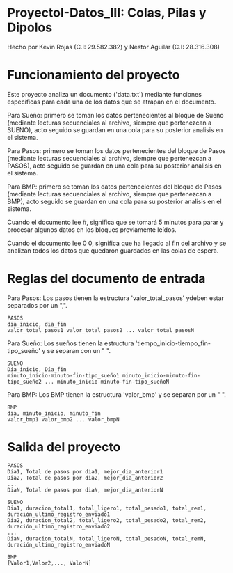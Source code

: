 # ProyectoI-Datos_III: Colas, Pilas y Dipolos

Hecho por Kevin Rojas (C.I: 29.582.382) y Nestor Aguilar (C.I: 28.316.308)

# Funcionamiento del proyecto

Este proyecto analiza un documento ('data.txt') mediante funciones específicas para cada una de los datos que se atrapan en el documento.

Para Sueño: primero se toman los datos pertenecientes al bloque de Sueño (mediante lecturas secuenciales al archivo, siempre que pertenezcan a SUENO), acto seguido se guardan en una cola para su posterior analisis en el sistema.

Para Pasos: primero se toman los datos pertenecientes del bloque de Pasos (mediante lecturas secuenciales al archivo, siempre que pertenezcan a PASOS), acto seguido se guardan en una cola para su posterior analisis en el sistema.

Para BMP: primero se toman los datos pertenecientes del bloque de Pasos (mediante lecturas secuenciales al archivo, siempre que pertenezcan a BMP), acto seguido se guardan en una cola para su posterior analisis en el sistema.

Cuando el documento lee #, significa que se tomará 5 minutos para parar y procesar algunos datos en los bloques previamente leídos.

Cuando el documento lee 0 0, significa que ha llegado al fin del archivo y se analizan todos los datos que quedaron guardados en las colas de espera. 

# Reglas del documento de entrada

Para Pasos: Los pasos tienen la estructura 'valor_total_pasos' ydeben estar separados por un ",".
	
	PASOS
	dia_inicio, dia_fin
	valor_total_pasos1 valor_total_pasos2 ... valor_total_pasosN  

Para Sueño: Los sueños tienen la estructura 'tiempo_inicio-tiempo_fin-tipo_sueño' y se separan con un " ".

	SUENO
	Día_inicio, Día_fin
	minuto_inicio-minuto-fin-tipo_sueño1 minuto_inicio-minuto-fin-tipo_sueño2 ... minuto_inicio-minuto-fin-tipo_sueñoN

Para BMP: Los BMP tienen la estructura 'valor_bmp' y se separan por un " ".

	BMP
	dia, minuto_inicio, minuto_fin 
	valor_bmp1 valor_bmp2 ... valor_bmpN
# Salida del proyecto

	PASOS
	Dia1, Total de pasos por dia1, mejor_dia_anterior1
	Dia2, Total de pasos por dia2, mejor_dia_anterior2
	...
	DiaN, Total de pasos por diaN, mejor_dia_anteriorN

	SUENO
	Dia1, duracion_total1, total_ligero1, total_pesado1, total_rem1, duración_ultimo_registro_enviado1
	Dia2, duracion_total2, total_ligero2, total_pesado2, total_rem2, duración_ultimo_registro_enviado2
	...
	DiaN, duracion_totalN, total_ligeroN, total_pesadoN, total_remN, duración_ultimo_registro_enviadoN

	BMP
	[Valor1,Valor2,..., ValorN]